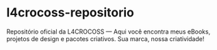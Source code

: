 # l4crocoss-repositorio
Repositório oficial da L4CROCOSS — Aqui você encontra meus eBooks, projetos de design e pacotes criativos. Sua marca, nossa criatividade!
